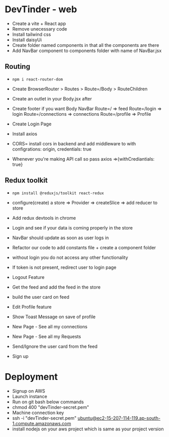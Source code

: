 # DevTinder - web

- Create a vite + React app
- Remove unecessary code
- Install tailwind css
- Install daisyUi
- Create folder named components in that all the components are there
- Add NavBar component to components folder with name of NavBar.jsx


## Routing
- ``npm i react-router-dom``
- Create BrowserRouter > Routes > Route=/Body > RouteChildren
- Create an outlet in your Body.jsx after <NavBar/>
- Create footer if you want
Body
    NavBar
    Route=/ => feed
    Route=/login => login
    Route=/connections => connections
    Route=/profile => Profile

- Create Login Page
- Install axios
- CORS= install cors in backend and add middleware to with configrations: origin, credentials: true
- Whenever you're making API call so pass axios =>{withCrediantials: true}


## Redux toolkit

- ``npm install @reduxjs/toolkit react-redux``
- configure(create) a store => Provider => createSlice => add reducer to store
- Add redux devtools in chrome
- Login and see if your data is coming properly in the store
- NavBar should update as soon as user logs in 
- Refactor our code to add constants file + create a component folder

- without login you do not access any other functionality
- If token is not present, redirect user to login page
- Logout Feature
- Get the feed and add the feed in the store
- build the user card on feed
- Edit Profile feature
- Show Toast Message on save of profile
- New Page - See all my connections
- New Page - See all my Requests
- Send/Ignore the user card from the feed
- Sign up

# Deployment

- Signup on AWS
- Launch instance
- Run on git bash below commands
- chmod 400 "devTinder-secret.pem"
- Machine connection key
- ssh -i "devTinder-secret.pem" ubuntu@ec2-15-207-114-119.ap-south-1.compute.amazonaws.com
- install nodejs on your aws project which is same as your project version



